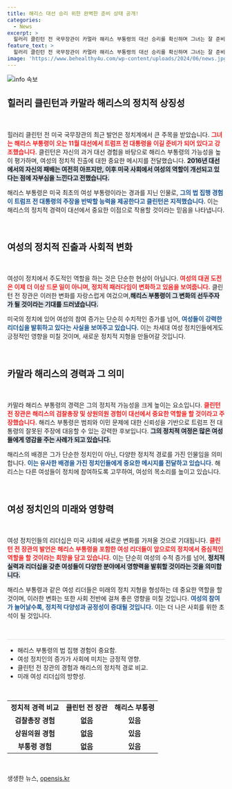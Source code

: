 ```yaml
---
title: 해리스 대선 승리 위한 완벽한 준비 상태 공개!
categories:
  - News
excerpt: >
  힐러리 클린턴 전 국무장관이 카멀라 해리스 부통령의 대선 승리를 확신하며 그녀는 잘 준비돼 있다고 강조했습니다. 해리스의 법 집행 경험을 통해 트럼프 전 대통령에 맞설 최고의 후보라고 주장했습니다.
feature_text: >
  힐러리 클린턴 전 국무장관이 카멀라 해리스 부통령의 대선 승리를 확신하며 그녀는 잘 준비돼 있다고 강조했습니다. 해리스의 법 집행 경험을 통해 트럼프 전 대통령에 맞설 최고의 후보라고 주장했습니다.
image: 'https://www.behealthy4u.com/wp-content/uploads/2024/06/news.jpg'
---
```


<p><img src="https://www.behealthy4u.com/wp-content/uploads/2024/06/news.jpg" alt="info 속보" /></p>

<h2 data-ke-size="size26">힐러리 클린턴과 카말라 해리스의 정치적 상징성</h2>

<p data-ke-size="size16">&nbsp;</p>

<p>힐러리 클린턴 전 미국 국무장관의 최근 발언은 정치계에서 큰 주목을 받았습니다. <b><span style="color: #ee2323;">그녀는 해리스 부통령이 오는 11월 대선에서 트럼프 전 대통령을 이길 준비가 되어 있다고 강조했습니다.</span></b> 클린턴은 자신의 과거 대선 경험을 바탕으로 해리스 부통령의 가능성을 높이 평가하며, 여성의 정치적 진출에 대한 중요한 메시지를 전달했습니다. <b><span style="background-color: #21538527;">2016년 대선에서의 자신의 패배는 여전히 아프지만, 이후 미국 사회에서 여성의 역할이 개선되고 있다는 점에 자부심을 느낀다고 전했습니다.</span></b> </p>

<p>해리스 부통령은 미국 최초의 여성 부통령이라는 경과를 지닌 인물로, <b><span style="color: #1a5490;">그의 법 집행 경험이 트럼프 전 대통령의 주장을 반박할 능력을 제공한다고 클린턴은 지적했습니다.</span></b> 이는 해리스의 정치적 경력이 대선에서 중요한 이점으로 작용할 것이라는 믿음을 나타냅니다.</p>

<p data-ke-size="size16">&nbsp;</p>

<h2 data-ke-size="size26">여성의 정치적 진출과 사회적 변화</h2>

<p data-ke-size="size16">&nbsp;</p>

<p>여성이 정치에서 주도적인 역할을 하는 것은 단순한 현상이 아닙니다. <b><span style="color: #ee2323;">여성의 대권 도전은 이제 더 이상 드문 일이 아니며, 정치적 패러다임이 변화하고 있음을 보여줍니다.</span></b> 클린턴 전 장관은 이러한 변화를 자랑스럽게 여겄으며,<b><span style="background-color: #21538527;">해리스 부통령이 그 변화의 선두주자가 될 것이라는 기대를 드러냈습니다.</span></b> </p>

<p>미국의 정치에 있어 여성의 참여 증가는 단순히 수치적인 증가를 넘어, <b><span style="color: #1a5490;">여성들이 강력한 리더십을 발휘하고 있다는 사실을 보여주고 있습니다.</span></b> 이는 차세대 여성 정치인들에게도 긍정적인 영향을 미칠 것이며, 새로운 정치적 지형을 만들어갈 것입니다.</p>

<p data-ke-size="size16">&nbsp;</p>

<h2 data-ke-size="size26">카말라 해리스의 경력과 그 의미</h2>

<p data-ke-size="size16">&nbsp;</p>

<p>카말라 해리스 부통령의 경력은 그의 정치적 가능성을 크게 높이는 요소입니다. <b><span style="color: #ee2323;">클린턴 전 장관은 해리스의 검찰총장 및 상원의원 경험이 대선에서 중요한 역할을 할 것이라고 주장했습니다.</span></b> 해리스 부통령은 범죄와 이민 문제에 대한 신뢰성을 기반으로 트럼프 전 대통령의 잘못된 주장에 대응할 수 있는 강력한 후보입니다. <b><span style="background-color: #21538527;">그의 정치적 여정은 많은 여성들에게 영감을 주는 사례가 되고 있습니다.</span></b> </p>

<p>해리스의 배경은 그가 단순한 정치인이 아닌, 다양한 정치적 경로를 가진 인물임을 의미합니다. <b><span style="color: #1a5490;">이는 유사한 배경을 가진 정치인들에게 중요한 메시지를 전달하고 있습니다.</span></b> 해리스는 다른 여성들이 정치에 참여하도록 고무하여, 여성의 목소리를 높이고 있습니다.</p>

<p data-ke-size="size16">&nbsp;</p>

<h2 data-ke-size="size26">여성 정치인의 미래와 영향력</h2>

<p data-ke-size="size16">&nbsp;</p>

<p>여성 정치인들의 리더십은 미국 사회에 새로운 변화를 가져올 것으로 기대됩니다. <b><span style="color: #ee2323;">클린턴 전 장관의 발언은 해리스 부통령을 포함한 여성 리더들이 앞으로의 정치에서 중심적인 역할을 할 것이라는 희망을 담고 있습니다.</span></b> 이는 단순히 여성의 수적 증가를 넘어, <b><span style="background-color: #21538527;">정치적 실력과 리더십을 갖춘 여성들이 다양한 분야에서 영향력을 발휘할 것이라는 것을 의미합니다.</span></b> </p>

<p>해리스 부통령과 같은 여성 리더들은 미래의 정치 지형을 형성하는 데 중요한 역할을 할 것이며, 이러한 변화는 또한 사회 전반에 걸쳐 좋은 영향을 미칠 것입니다. <b><span style="color: #1a5490;">여성의 참여가 늘어날수록, 정치적 다양성과 공정성이 증대될 것입니다.</span></b> 이는 더 나은 사회를 위한 초석이 될 것입니다.</p>

<p data-ke-size="size16">&nbsp;</p>

<hr style="height: 1px; border: none; background: #dedede;" />

<ul>
  <li>해리스 부통령의 법 집행 경험이 중요함.</li>
  <li>여성 정치인의 증가가 사회에 미치는 긍정적 영향.</li>
  <li>클린턴 전 장관의 경험과 해리스의 정치적 경로 비교.</li>
  <li>미래 여성 리더십의 방향성.</li>
</ul>

<p data-ke-size="size16">&nbsp;</p>

<table style="width:100%; border-collapse: collapse;">
  <tbody>
    <tr>
      <td style="text-align: center; height: 17px;"><b>정치적 경력 비교</b></td>
      <td style="text-align: center; height: 17px;"><b>클린턴 전 장관</b></td>
      <td style="text-align: center; height: 17px;"><b>해리스 부통령</b></td>
    </tr>
    <tr>
      <td style="text-align: center; height: 17px;"><b>검찰총장 경험</b></td>
      <td style="text-align: center; height: 17px;"><b>없음</b></td>
      <td style="text-align: center; height: 17px;"><b>있음</b></td>
    </tr>
    <tr>
      <td style="text-align: center; height: 17px;"><b>상원의원 경험</b></td>
      <td style="text-align: center; height: 17px;"><b>없음</b></td>
      <td style="text-align: center; height: 17px;"><b>있음</b></td>
    </tr>
    <tr>
      <td style="text-align: center; height: 17px;"><b>부통령 경험</b></td>
      <td style="text-align: center; height: 17px;"><b>없음</b></td>
      <td style="text-align: center; height: 17px;"><b>있음</b></td>
    </tr>
  </tbody>
</table>

<p data-ke-size="size16">&nbsp;</p>
생생한 뉴스, <a href="https://opensis.kr" rel="dofollow">opensis.kr</a>


